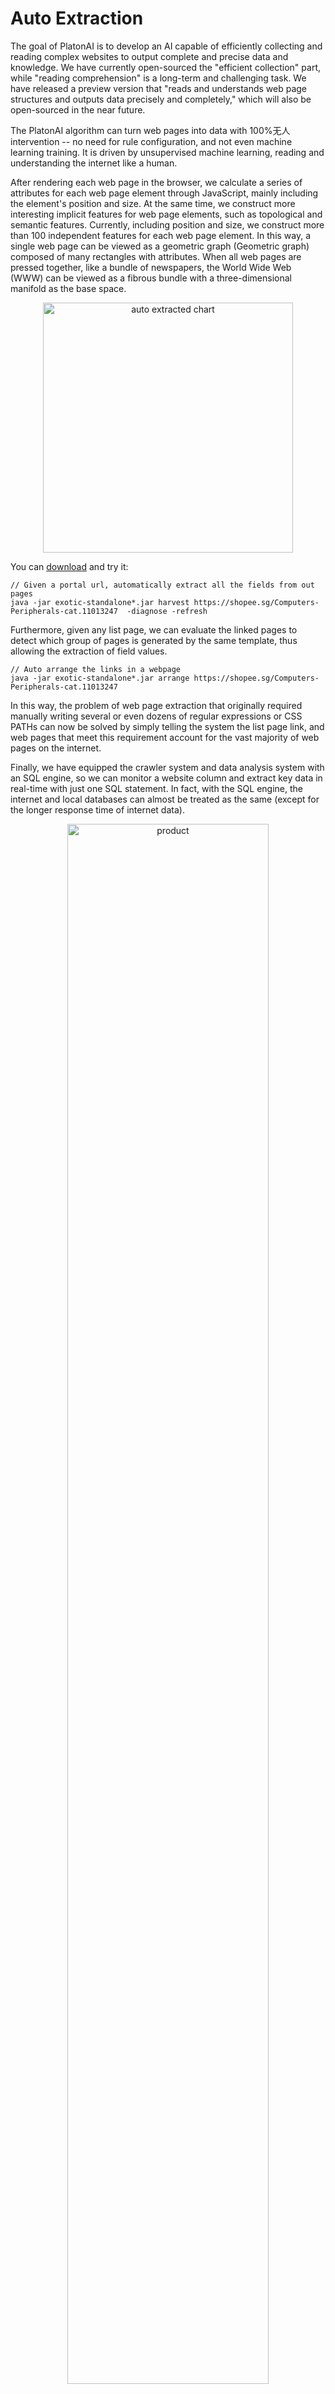Auto Extraction
=

The goal of PlatonAI is to develop an AI capable of efficiently collecting and reading complex websites to output complete and precise data and knowledge. We have currently open-sourced the "efficient collection" part, while "reading comprehension" is a long-term and challenging task. We have released a preview version that "reads and understands web page structures and outputs data precisely and completely," which will also be open-sourced in the near future.

The PlatonAI algorithm can turn web pages into data with 100%无人 intervention -- no need for rule configuration, and not even machine learning training. It is driven by unsupervised machine learning, reading and understanding the internet like a human.

After rendering each web page in the browser, we calculate a series of attributes for each web page element through JavaScript, mainly including the element's position and size. At the same time, we construct more interesting implicit features for web page elements, such as topological and semantic features. Currently, including position and size, we construct more than 100 independent features for each web page element. In this way, a single web page can be viewed as a geometric graph (Geometric graph) composed of many rectangles with attributes. When all web pages are pressed together, like a bundle of newspapers, the World Wide Web (WWW) can be viewed as a fibrous bundle with a three-dimensional manifold as the base space.

<div align="center">
    <img width="400px" src=https://pica.zhimg.com/80/v2-1262abb4d28b31a00bcf1199b1aba441_1440w.jpeg?source=d16d100b   alt="auto extracted chart"/>
</div>

You can [download](https://github.com/platonai/PulsarRPAPro#download) and try it:

```
// Given a portal url, automatically extract all the fields from out pages
java -jar exotic-standalone*.jar harvest https://shopee.sg/Computers-Peripherals-cat.11013247  -diagnose -refresh
```

Furthermore, given any list page, we can evaluate the linked pages to detect which group of pages is generated by the same template, thus allowing the extraction of field values.

```
// Auto arrange the links in a webpage
java -jar exotic-standalone*.jar arrange https://shopee.sg/Computers-Peripherals-cat.11013247 
```

In this way, the problem of web page extraction that originally required manually writing several or even dozens of regular expressions or CSS PATHs can now be solved by simply telling the system the list page link, and web pages that meet this requirement account for the vast majority of web pages on the internet.

Finally, we have equipped the crawler system and data analysis system with an SQL engine, so we can monitor a website column and extract key data in real-time with just one SQL statement. In fact, with the SQL engine, the internet and local databases can almost be treated as the same (except for the longer response time of internet data).

<div align="center">
    <img width="80%" src=https://pic3.zhimg.com/80/v2-dfb9ae6163db8c84b4d7e223c60f8835_1440w.jpg?source=d16d100b   alt="product"/>
</div>

A typical web page section

<div align="center">
    <img width="80%" src=https://pica.zhimg.com/80/v2-d10694d76cfa5cf148a67c1576ca8f29_1440w.jpg?source=d16d100b   alt="auto extracted data"/>
</div>

Data extracted using PulsarRPA's auto extraction technology

<div align="center">
    <img width="80%" src=https://pic3.zhimg.com/80/v2-ffe172327bbac5bbc5b43f1ae9d54864_1440w.jpg?source=d16d100b   alt="auto extracted chart"/>
</div>

Using PulsarRPA's auto extraction technology and SQL to fully automate the transformation of the internet into charts

**References:**

- [WebFormer: The Web-page Transformer for Structure Information Extraction | Proceedings of the ACM Web Conference 2022](https://dl.acm.org/doi/pdf/10.1145/3485447.3512032)
- [OpenCeres for extract knowledge graph from Web](https://lunadong.com/publication/openCeres_naacl.pdf)
- [FreeDOM: A Transferable Neural Architecture for Structured Information Extraction on Web Documents](https://arxiv.org/pdf/2010.10755)

**Related Articles:**

- [PlatonAI: How does Diffbot work?](https://zhuanlan.zhihu.com/p/76978950)
- [PlatonAI: How does Plato work?](https://zhuanlan.zhihu.com/p/76980563)

------

[Prev](13X-SQL.md) [Home](1home.md) [Next](15REST.md)